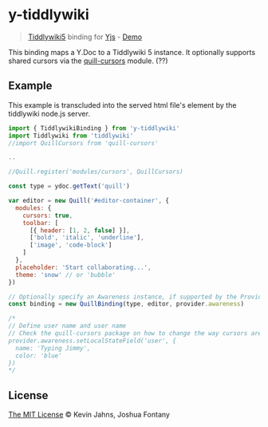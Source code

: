 # y-tiddlywiki

> [Tiddlywiki5](https://tiddlywiki.com/) binding for [Yjs](https://github.com/y-js/yjs) - [Demo](https://)

This binding maps a Y.Doc to a Tiddlywiki 5 instance. It optionally supports shared cursors via
the [quill-cursors](https://github.com/reedsy/quill-cursors) module. (??)

## Example

This example is transcluded into the served html file's <head> element by the tiddlywiki node.js server.

```js
import { TiddlywikiBinding } from 'y-tiddlywiki'
import Tiddlywiki from 'tiddlywiki'
//import QuillCursors from 'quill-cursors'

..

//Quill.register('modules/cursors', QuillCursors)

const type = ydoc.getText('quill')

var editor = new Quill('#editor-container', {
  modules: {
    cursors: true,
    toolbar: [
      [{ header: [1, 2, false] }],
      ['bold', 'italic', 'underline'],
      ['image', 'code-block']
    ]
  },
  placeholder: 'Start collaborating...',
  theme: 'snow' // or 'bubble'
})

// Optionally specify an Awareness instance, if supported by the Provider
const binding = new QuillBinding(type, editor, provider.awareness)

/*
// Define user name and user name
// Check the quill-cursors package on how to change the way cursors are rendered
provider.awareness.setLocalStateField('user', {
  name: 'Typing Jimmy',
  color: 'blue'
})
*/

```

## License

[The MIT License](./LICENSE) © Kevin Jahns, Joshua Fontany
